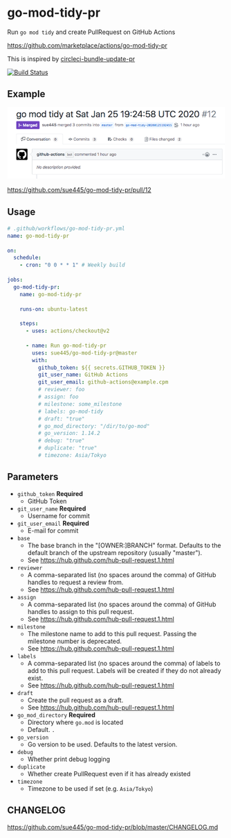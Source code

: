 # go-mod-tidy-pr
Run `go mod tidy` and create PullRequest on GitHub Actions

https://github.com/marketplace/actions/go-mod-tidy-pr

This is inspired by [circleci-bundle-update-pr](https://github.com/masutaka/circleci-bundle-update-pr)

[![Build Status](https://github.com/sue445/go-mod-tidy-pr/workflows/test/badge.svg?branch=master)](https://github.com/sue445/go-mod-tidy-pr/actions?query=workflow%3Atest)

## Example
![example](img/example.png)

https://github.com/sue445/go-mod-tidy-pr/pull/12

## Usage
```yaml
# .github/workflows/go-mod-tidy-pr.yml
name: go-mod-tidy-pr

on:
  schedule:
    - cron: "0 0 * * 1" # Weekly build

jobs:
  go-mod-tidy-pr:
    name: go-mod-tidy-pr

    runs-on: ubuntu-latest

    steps:
      - uses: actions/checkout@v2

      - name: Run go-mod-tidy-pr
        uses: sue445/go-mod-tidy-pr@master
        with:
          github_token: ${{ secrets.GITHUB_TOKEN }}
          git_user_name: GitHub Actions
          git_user_email: github-actions@example.cpm
          # reviewer: foo
          # assign: foo
          # milestone: some_milestone
          # labels: go-mod-tidy
          # draft: "true"
          # go_mod_directory: "/dir/to/go-mod"
          # go_version: 1.14.2
          # debug: "true"
          # duplicate: "true"
          # timezone: Asia/Tokyo
```

## Parameters
* `github_token` **Required**
  *  GitHub Token
* `git_user_name` **Required**
  * Username for commit
* `git_user_email` **Required**
  * E-mail for commit
* `base`
  * The base branch in the "[OWNER:]BRANCH" format. Defaults to the default branch of the upstream repository (usually "master").
  * See https://hub.github.com/hub-pull-request.1.html
* `reviewer`
  * A comma-separated list (no spaces around the comma) of GitHub handles to request a review from.
  * See https://hub.github.com/hub-pull-request.1.html
* `assign`
  * A comma-separated list (no spaces around the comma) of GitHub handles to assign to this pull request.
  * See https://hub.github.com/hub-pull-request.1.html
* `milestone`
  * The milestone name to add to this pull request. Passing the milestone number is deprecated.
  * See https://hub.github.com/hub-pull-request.1.html
* `labels`
  * A comma-separated list (no spaces around the comma) of labels to add to this pull request. Labels will be created if they do not already exist.
  * See https://hub.github.com/hub-pull-request.1.html
* `draft`
  * Create the pull request as a draft.
  * See https://hub.github.com/hub-pull-request.1.html
* `go_mod_directory` **Required**
  * Directory where `go.mod` is located
  * Default. `.`
* `go_version`
  * Go version to be used. Defaults to the latest version.
* `debug`
  * Whether print debug logging
* `duplicate`
  * Whether create PullRequest even if it has already existed
* `timezone`
  * Timezone to be used if set (e.g. `Asia/Tokyo`)

## CHANGELOG
https://github.com/sue445/go-mod-tidy-pr/blob/master/CHANGELOG.md
